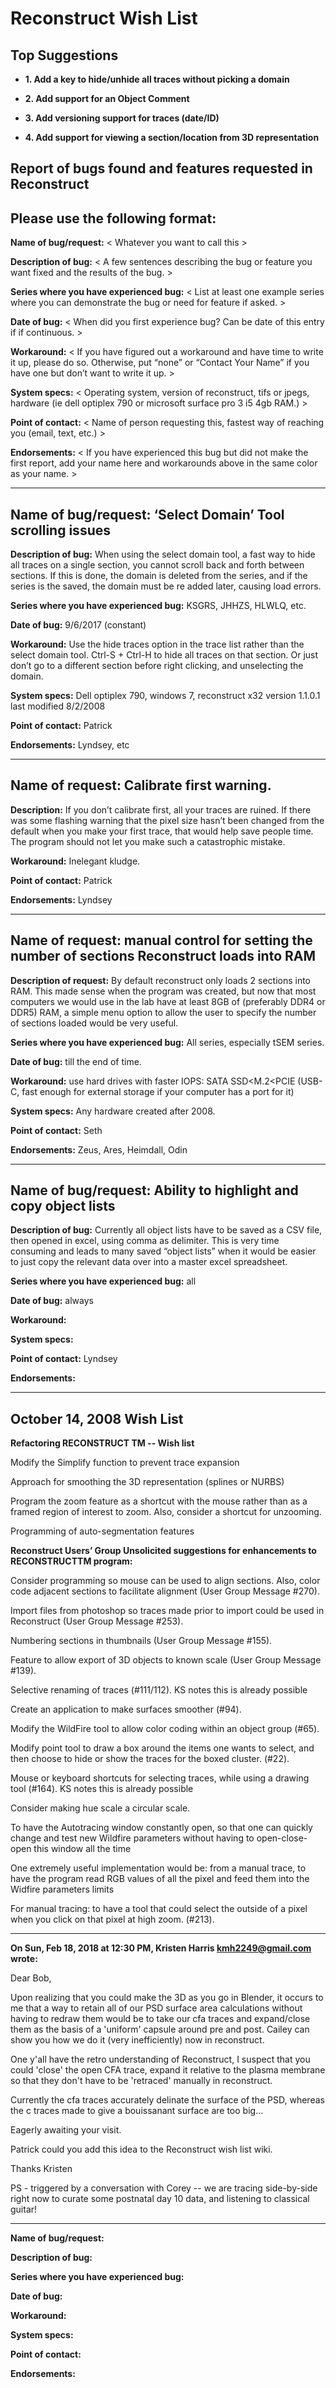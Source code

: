 # Reconstruct Wish List

## Top Suggestions

* **1. Add a key to hide/unhide all traces without picking a domain**

* **2. Add support for an Object Comment**

* **3. Add versioning support for traces (date/ID)**

* **4. Add support for viewing a section/location from 3D representation**


## Report of bugs found and features requested in Reconstruct 

## Please use the following format:

**Name of bug/request:**
< Whatever you want to call this >

**Description of bug:** 
< A few sentences describing the bug or feature you want fixed and the results of the bug. > 

**Series where you have experienced bug:** 
< List at least one example series where you can demonstrate the bug or need for feature if asked. >

**Date of bug:** 
< When did you first experience bug? Can be date of this entry if if continuous. >

**Workaround:** 
< If you have figured out a workaround and have time to write it up, please do so. Otherwise, put “none” or “Contact Your Name” if you have one but don’t want to write it up. >

**System specs:** 
< Operating system, version of reconstruct, tifs or jpegs, hardware (ie dell optiplex 790 or microsoft surface pro 3 i5 4gb RAM.) >

**Point of contact:** 
< Name of person requesting this, fastest way of reaching you (email, text, etc.) >

**Endorsements:** 
< If you have experienced this bug but did not make the first report, add your name here and workarounds above in the same color as your name. >

*************************

## **Name of bug/request:** ‘Select Domain’ Tool scrolling issues

**Description of bug:** When using the select domain tool, a fast way to hide all traces on a single section, you cannot 
scroll back and forth between sections. If this is done, the domain is deleted from the series, and if the series is 
the saved, the domain must be re added later, causing load errors.

**Series where you have experienced bug:** KSGRS, JHHZS, HLWLQ, etc.

**Date of bug:** 9/6/2017 (constant)

**Workaround:** Use the hide traces option in the trace list rather than the select domain tool. Ctrl-S + Ctrl-H to hide 
all traces on that section. Or just don’t go to a different section before right clicking, and unselecting the domain.

**System specs:** Dell optiplex 790, windows 7, reconstruct x32 version 1.1.0.1 last modified 8/2/2008

**Point of contact:** Patrick

**Endorsements:** Lyndsey, etc

*************************

## **Name of request:** Calibrate first warning.

**Description:** If you don’t calibrate first, all your traces are ruined. If there was some flashing warning 
that the pixel size hasn’t been changed from the default when you make your first trace, that would help save 
people time. The program should not let you make such a catastrophic mistake.

**Workaround:** Inelegant kludge.

**Point of contact:** Patrick

**Endorsements:** Lyndsey

*************************

## **Name of request:** manual control for setting the number of sections Reconstruct loads into RAM

**Description of request:** By default reconstruct only loads 2 sections into RAM. This made sense 
when the program was created, but now that most computers we would use in the lab have at least 8GB 
of (preferably DDR4 or DDR5) RAM, a simple menu option to allow the user to specify the number of 
sections loaded would be very useful. 

**Series where you have experienced bug:** All series, especially tSEM series.

**Date of bug:** till the end of time.

**Workaround:** use hard drives with faster IOPS: SATA SSD<M.2<PCIE (USB-C, fast enough for 
external storage if your computer has a port for it)

**System specs:** Any hardware created after 2008.

**Point of contact:** Seth

**Endorsements:** Zeus, Ares, Heimdall, Odin

*************************

## **Name of bug/request:** Ability to highlight and copy object lists

**Description of bug:** Currently all object lists have to be saved as a CSV file, then opened in 
excel, using comma as delimiter. This is very time consuming and leads to many saved “object lists” 
when it would be easier to just copy the relevant data over into a master excel spreadsheet.

**Series where you have experienced bug:** all

**Date of bug:** always

**Workaround:** 

**System specs:**

**Point of contact:** Lyndsey

**Endorsements:** 


*************************

## **October 14, 2008 Wish List**

**Refactoring RECONSTRUCT TM  -- Wish list**

Modify the Simplify function to prevent trace expansion

Approach for smoothing the 3D representation (splines or NURBS)

Program the zoom feature as a shortcut with the mouse rather than as a framed region of 
interest to zoom. Also, consider a shortcut for unzooming.

Programming of auto-segmentation features


**Reconstruct Users’ Group 
Unsolicited suggestions for enhancements to RECONSTRUCTTM program:**

Consider programming so mouse can be used to align sections.  Also, color code 
adjacent sections to facilitate alignment (User Group Message #270).

Import files from photoshop so traces made prior to import could be used in Reconstruct (User Group Message #253).

Numbering sections in thumbnails (User Group Message #155).

Feature to allow export of 3D objects to known scale (User Group Message #139).

Selective renaming of traces (#111/112). KS notes this is already possible

Create an application to make surfaces smoother (#94). 

Modify the WildFire tool to allow color coding within an object group (#65).

Modify point tool to draw a box around the items one wants to select, and 
then choose to hide or show the traces for the boxed cluster. (#22).

Mouse or keyboard shortcuts for selecting traces, while using a drawing 
tool (#164). KS notes this is already possible

Consider making hue scale a circular scale.

To have the Autotracing window constantly open, so that one can
quickly change and test new Wildfire parameters without having to
open-close-open this window all the time

One extremely useful implementation would be: from a manual trace, to
have the program read RGB values of all the pixel and feed them into
the Widfire parameters limits

For manual tracing: to have a tool that could select the outside of a
pixel when you click on that pixel at high zoom.  (#213).

 


*************************

**On Sun, Feb 18, 2018 at 12:30 PM, Kristen Harris <kmh2249@gmail.com> wrote:**

Dear Bob,

Upon realizing that you could make the 3D as you go in Blender, it occurs to me that a way to retain all of our 
PSD surface area calculations without having to redraw them would be to take our cfa traces and expand/close 
them as the basis of a 'uniform' capsule around pre and post.  Cailey can show you how we do it (very inefficiently) 
now in reconstruct.

One y'all have the retro understanding of Reconstruct, I suspect that you could 'close' the open CFA trace, expand 
it relative to the plasma membrane so that they don't have to be 'retraced' manually in reconstruct.

Currently the cfa traces accurately delinate the surface of the PSD, whereas the c traces made to give a bouissanant 
surface are too big...

Eagerly awaiting your visit.

Patrick could you add this idea to the Reconstruct wish list wiki.

Thanks
Kristen

PS - triggered by a conversation with Corey -- we are tracing side-by-side right now to curate some postnatal 
day 10 data, and listening to classical guitar!

*************************

**Name of bug/request:**

**Description of bug:** 

**Series where you have experienced bug:** 

**Date of bug:** 

**Workaround:** 

**System specs:**

**Point of contact:** 

**Endorsements:** 

